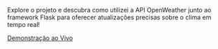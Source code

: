 Explore o projeto e descubra como utilizei a API OpenWeather junto ao framework Flask para oferecer atualizações precisas sobre o clima em tempo real!

<a href="https://weather-omega-flame.vercel.app/">Demonstração ao Vivo</a>
